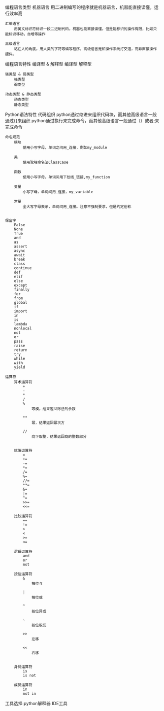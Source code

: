 编程语言类型
    机器语言
        用二进制编写的程序就是机器语言，机器能直接读懂，运行效率高

    汇编语言
        用英文标识符标识一段二进制代码，机器也能直接读懂，但是能标识的操作有限，比如只能标识移动，自增等操作

    高级语言
        站在人的角度，用人类的字符取编写程序，高级语言是和操作系统打交道，而非直接操作硬件。


编程语言特性
    编译型 & 解释型
        编译型
        解释型

    强类型 & 弱类型
        强类型
        弱类型

    动态类型 & 静态类型
        动态类型
        静态类型


Python语法特性
    代码组织
        python通过缩进来组织代码块，而其他高级语言一般通过{}来组织
        python通过换行来完成命令，而其他高级语言一般通过（）或者;来完成命令

    命名规范
        模块
            使用小写字母，单词之间用_连接，例如my_module

        类
            使用驼峰命名法ClassCase

        函数
            使用小写字母，单词间用下划线_链接,my_function

        变量
            小写字母，单词间用_连接，my_variable

        常量
            全大写字母表示，单词间用_连接。注意不强制要求，但是约定俗称


    保留字
        False
        None
        True
        and
        as
        assert
        async
        await
        break
        class
        continue
        def
        elif
        else
        except
        finally
        for
        from
        global
        if 
        import
        in
        is
        lambda
        nonlocal
        not
        or
        pass
        raise
        return
        try
        while
        with
        yield

    运算符
        算术运算符
            +
            -
            *
            /
            %
                取模，结果返回除法的余数

            **
                幂，结果返回幂次方

            //
                向下取整，结果返回商的整数部分


        赋值运算符
            =
            +=
            -=
            *=
            /=
            %=
            //=
            **=
            &=
            |=
            ^=
            >>=
            <<=

        比较运算符
            ==
            !=
            >
            <
            >=
            <=

        逻辑运算符
            and
            or
            not

        按位运算符
            &
                按位与

            |
                按位或

            ^
                按位异或

            ~
                按位取反

            >>
                左移

            <<
                右移


        身份运算符
            is
            is not

        成员运算符
            in 
            not in



工具选择
    python解释器
    IDE工具

